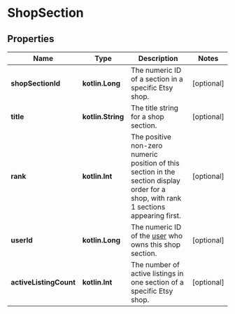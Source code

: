 
# ShopSection

## Properties
| Name | Type | Description | Notes |
| ------------ | ------------- | ------------- | ------------- |
| **shopSectionId** | **kotlin.Long** | The numeric ID of a section in a specific Etsy shop. |  [optional] |
| **title** | **kotlin.String** | The title string for a shop section. |  [optional] |
| **rank** | **kotlin.Int** | The positive non-zero numeric position of this section in the section display order for a shop, with rank 1 sections appearing first. |  [optional] |
| **userId** | **kotlin.Long** | The numeric ID of the [user](/documentation/reference#tag/User) who owns this shop section. |  [optional] |
| **activeListingCount** | **kotlin.Int** | The number of active listings in one section of a specific Etsy shop. |  [optional] |



